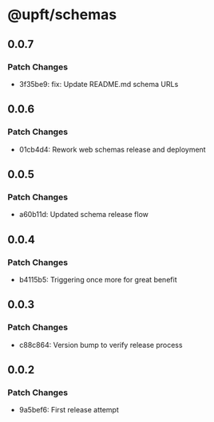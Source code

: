 # @upft/schemas

## 0.0.7

### Patch Changes

- 3f35be9: fix: Update README.md schema URLs

## 0.0.6

### Patch Changes

- 01cb4d4: Rework web schemas release and deployment

## 0.0.5

### Patch Changes

- a60b11d: Updated schema release flow

## 0.0.4

### Patch Changes

- b4115b5: Triggering once more for great benefit

## 0.0.3

### Patch Changes

- c88c864: Version bump to verify release process

## 0.0.2

### Patch Changes

- 9a5bef6: First release attempt
